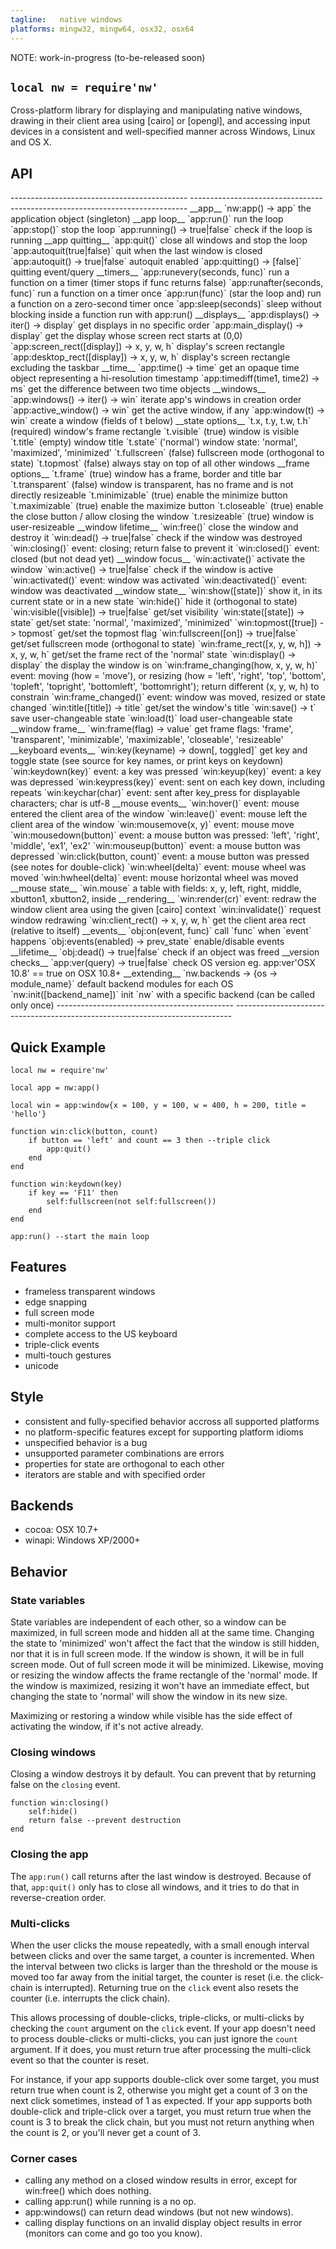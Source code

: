 ```yaml
---
tagline:   native windows
platforms: mingw32, mingw64, osx32, osx64
---
```


<warn>NOTE: work-in-progress (to-be-released soon)</warn>

## `local nw = require'nw'`

Cross-platform library for displaying and manipulating native windows,
drawing in their client area using [cairo] or [opengl], and accessing
input devices in a consistent and well-specified manner across Windows,
Linux and OS X.

## API

<div class=small>
-------------------------------------------- -----------------------------------------------------------------------------
__app__
`nw:app() -> app`										the application object (singleton)
__app loop__
`app:run()`												run the loop
`app:stop()`											stop the loop
`app:running() -> true|false`						check if the loop is running
__app quitting__
`app:quit()`											close all windows and stop the loop
`app:autoquit(true|false)`							quit when the last window is closed
`app:autoquit() -> true|false`					autoquit enabled
`app:quitting() -> [false]`						quitting event/query
__timers__
`app:runevery(seconds, func)`						run a function on a timer (timer stops if func returns false)
`app:runafter(seconds, func)`						run a function on a timer once
`app:run(func)`										(star the loop and) run a function on a zero-second timer once
`app:sleep(seconds)`									sleep without blocking inside a function run with app:run()
__displays__
`app:displays() -> iter() -> display`			get displays in no specific order
`app:main_display() -> display`					get the display whose screen rect starts at (0,0)
`app:screen_rect([display]) -> x, y, w, h`	display's screen rectangle
`app:desktop_rect([display]) -> x, y, w, h`	display's screen rectangle excluding the taskbar
__time__
`app:time() -> time`									get an opaque time object representing a hi-resolution timestamp
`app:timediff(time1, time2) -> ms`				get the difference between two time objects
__windows__
`app:windows() -> iter() -> win`					iterate app's windows in creation order
`app:active_window() -> win`						get the active window, if any
`app:window(t) -> win`								create a window (fields of t below)
__state options__
`t.x, t.y, t.w, t.h` (required)					window's frame rectangle
`t.visible` (true)									window is visible
`t.title` (empty) 									window title
`t.state` ('normal')									window state: 'normal', 'maximized', 'minimized'
`t.fullscreen` (false)								fullscreen mode (orthogonal to state)
`t.topmost` (false)									always stay on top of all other windows
__frame options__
`t.frame` (true)										window has a frame, border and title bar
`t.transparent` (false)								window is transparent, has no frame and is not directly resizeable
`t.minimizable` (true)								enable the minimize button
`t.maximizable` (true)								enable the maximize button
`t.closeable` (true)									enable the close button / allow closing the window
`t.resizeable` (true)								window is user-resizeable
__window lifetime__
`win:free()`											close the window and destroy it
`win:dead() -> true|false`							check if the window was destroyed
`win:closing()`										event: closing; return false to prevent it
`win:closed()`											event: closed (but not dead yet)
__window focus__
`win:activate()`										activate the window
`win:active() -> true|false`						check if the window is active
`win:activated()`										event: window was activated
`win:deactivated()` 									event: window was deactivated
__window state__
`win:show([state])`									show it, in its current state or in a new state
`win:hide()`											hide it (orthogonal to state)
`win:visible([visible]) -> true|false`			get/set visibility
`win:state([state]) -> state`						get/set state: 'normal', 'maximized', 'minimized'
`win:topmost([true]) -> topmost`					get/set the topmost flag
`win:fullscreen([on]) -> true|false`			get/set fullscreen mode (orthogonal to state)
`win:frame_rect([x, y, w, h]) -> x, y, w, h`	get/set the frame rect of the 'normal' state
`win:display() -> display`							the display the window is on
`win:frame_changing(how, x, y, w, h)`			event: moving (how = 'move'), or resizing (how = 'left', 'right', 'top', 'bottom', 'topleft', 'topright', 'bottomleft', 'bottomright'); return different (x, y, w, h) to constrain
`win:frame_changed()`								event: window was moved, resized or state changed
`win:title([title]) -> title`						get/set the window's title
`win:save() -> t`										save user-changeable state
`win:load(t)`											load user-changeable state
__window frame__
`win:frame(flag) -> value`							get frame flags: 'frame', 'transparent', 'minimizable', 'maximizable', 'closeable', 'resizeable'
__keyboard events__
`win:key(keyname) -> down[, toggled]`			get key and toggle state (see source for key names, or print keys on keydown)
`win:keydown(key)`									event: a key was pressed
`win:keyup(key)`										event: a key was depressed
`win:keypress(key)`									event: sent on each key down, including repeats
`win:keychar(char)`									event: sent after key_press for displayable characters; char is utf-8
__mouse events__
`win:hover()`											event: mouse entered the client area of the window
`win:leave()`											event: mouse left the client area of the window
`win:mousemove(x, y)`								event: mouse move
`win:mousedown(button)`								event: a mouse button was pressed: 'left', 'right', 'middle', 'ex1', 'ex2'
`win:mouseup(button)`								event: a mouse button was depressed
`win:click(button, count)`							event: a mouse button was pressed (see notes for double-click)
`win:wheel(delta)`									event: mouse wheel was moved
`win:hwheel(delta)`									event: mouse horizontal wheel was moved
__mouse state__
`win.mouse`												a table with fields: x, y, left, right, middle, xbutton1, xbutton2, inside
__rendering__
`win:render(cr)`										event: redraw the window client area using the given [cairo] context
`win:invalidate()`									request window redrawing
`win:client_rect() -> x, y, w, h`				get the client area rect (relative to itself)
__events__
`obj:on(event, func)`								call `func` when `event` happens
`obj:events(enabled) -> prev_state`				enable/disable events
__lifetime__
`obj:dead() -> true|false`							check if an object was freed
__version checks__
`app:ver(query) -> true|false`					check OS version eg. app:ver'OSX 10.8' == true on OSX 10.8+
__extending__
`nw.backends -> {os -> module_name}`			default backend modules for each OS
`nw:init([backend_name])`							init `nw` with a specific backend (can be called only once)
-------------------------------------------- -----------------------------------------------------------------------------
</div>

## Quick Example

~~~{.lua}
local nw = require'nw'

local app = nw:app()

local win = app:window{x = 100, y = 100, w = 400, h = 200, title = 'hello'}

function win:click(button, count)
	if button == 'left' and count == 3 then --triple click
		app:quit()
	end
end

function win:keydown(key)
	if key == 'F11' then
		self:fullscreen(not self:fullscreen())
	end
end

app:run() --start the main loop

~~~

## Features

  * frameless transparent windows
  * edge snapping
  * full screen mode
  * multi-monitor support
  * complete access to the US keyboard
  * triple-click events
  * multi-touch gestures
  * unicode

## Style

  * consistent and fully-specified behavior accross all supported platforms
  * no platform-specific features except for supporting platform idioms
  * unspecified behavior is a bug
  * unsupported parameter combinations are errors
  * properties for state are orthogonal to each other
  * iterators are stable and with specified order

## Backends

  * cocoa: OSX 10.7+
  * winapi: Windows XP/2000+

## Behavior

### State variables

State variables are independent of each other, so a window can be maximized, in full screen mode and hidden
all at the same time. Changing the state to 'minimized' won't affect the fact that the window is still hidden,
nor that it is in full screen mode. If the window is shown, it will be in full screen mode. Out of full screen
mode it will be minimized. Likewise, moving or resizing the window affects the frame rectangle of the
'normal' mode. If the window is maximized, resizing it won't have an immediate effect, but changing the state
to 'normal' will show the window in its new size.

Maximizing or restoring a window while visible has the side effect of activating the window,
if it's not active already.

### Closing windows

Closing a window destroys it by default. You can prevent that by returning false on the `closing` event.

~~~{.lua}
function win:closing()
	self:hide()
	return false --prevent destruction
end
~~~

### Closing the app

The `app:run()` call returns after the last window is destroyed. Because of that, `app:quit()`
only has to close all windows, and it tries to do that in reverse-creation order.

### Multi-clicks

When the user clicks the mouse repeatedly, with a small enough interval between clicks and over the same target,
a counter is incremented. When the interval between two clicks is larger than the threshold or the mouse is moved
too far away from the initial target, the counter is reset (i.e. the click-chain is interrupted).
Returning true on the `click` event also resets the counter (i.e. interrupts the click chain).

This allows processing of double-clicks, triple-clicks, or multi-clicks by checking the `count` argument on
the `click` event. If your app doesn't need to process double-clicks or multi-clicks, you can just ignore
the `count` argument. If it does, you must return true after processing the multi-click event so that
the counter is reset.

For instance, if your app supports double-click over some target, you must return true when count is 2,
otherwise you might get a count of 3 on the next click sometimes, instead of 1 as expected. If your app
supports both double-click and triple-click over a target, you must return true when the count is 3
to break the click chain, but you must not return anything when the count is 2, or you'll never get
a count of 3.

### Corner cases

  * calling any method on a closed window results in error, except for win:free() which does nothing.
  * calling app:run() while running is a no op.
  * app:windows() can return dead windows (but not new windows).
  * calling display functions on an invalid display object results in error (monitors can come and go too you know).



